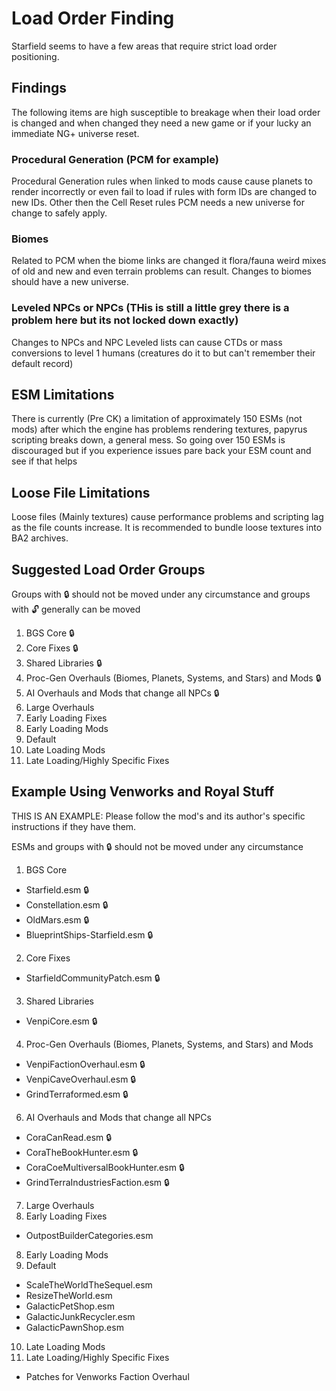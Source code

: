 # Load Order Finding

Starfield seems to have a few areas that require strict load order positioning.

## Findings

The following items are high susceptible to breakage when their load order is changed and when changed they need a new game or if your lucky an immediate NG+ universe reset. 

### Procedural Generation (PCM for example)

Procedural Generation rules when linked to mods cause cause planets to render incorrectly or even fail to load if rules with form IDs are changed to new IDs. Other then the Cell Reset rules PCM needs a new universe for change to safely apply. 

### Biomes

Related to PCM when the biome links are changed it flora/fauna weird mixes of old and new and even terrain problems can result. Changes to biomes should have a new universe. 

### Leveled NPCs or NPCs (THis is still a little grey there is a problem here but its not locked down exactly)

Changes to NPCs and NPC Leveled lists can cause CTDs or mass conversions to level 1 humans (creatures do it to but can't remember their default record)

## ESM Limitations

There is currently (Pre CK) a limitation of approximately 150 ESMs (not mods) after which the engine has problems rendering textures, papyrus scripting breaks down, a general mess. So going over 150 ESMs is discouraged but if you experience issues pare back your ESM count and see if that helps

##  Loose File Limitations

Loose files (Mainly textures) cause performance problems and scripting lag as the file counts increase. It is recommended to bundle loose textures into BA2 archives. 

## Suggested Load Order Groups

Groups with :lock: should not be moved under any circumstance and groups with :unlock: generally can be moved

01. BGS Core :lock:
02. Core Fixes :lock:
03. Shared Libraries :lock:
04. Proc-Gen Overhauls (Biomes, Planets, Systems, and Stars) and Mods :lock:
05. AI Overhauls and Mods that change all NPCs :lock:
06. Large Overhauls
07. Early Loading Fixes
08. Early Loading Mods
09. Default
10. Late Loading Mods
11. Late Loading/Highly Specific Fixes

## Example Using Venworks and Royal Stuff

THIS IS AN EXAMPLE: Please follow the mod's and its author's specific instructions if they have them. 

ESMs and groups with :lock: should not be moved under any circumstance

01. BGS Core
  - Starfield.esm :lock:
  - Constellation.esm :lock:
  - OldMars.esm :lock:
  - BlueprintShips-Starfield.esm :lock:
02. Core Fixes
  - StarfieldCommunityPatch.esm :lock:
03. Shared Libraries
  - VenpiCore.esm :lock:
04. Proc-Gen Overhauls (Biomes, Planets, Systems, and Stars) and Mods
  - VenpiFactionOverhaul.esm :lock:
  - VenpiCaveOverhaul.esm :lock:
  - GrindTerraformed.esm :lock:
06. AI Overhauls and Mods that change all NPCs
  - CoraCanRead.esm :lock:
  - CoraTheBookHunter.esm :lock:
  - CoraCoeMultiversalBookHunter.esm :lock:
  - GrindTerraIndustriesFaction.esm :lock:
07. Large Overhauls
08. Early Loading Fixes
  - OutpostBuilderCategories.esm
08. Early Loading Mods
09. Default
  - ScaleTheWorldTheSequel.esm
  - ResizeTheWorld.esm
  - GalacticPetShop.esm
  - GalacticJunkRecycler.esm
  - GalacticPawnShop.esm
10. Late Loading Mods
11. Late Loading/Highly Specific Fixes
  - Patches for Venworks Faction Overhaul
